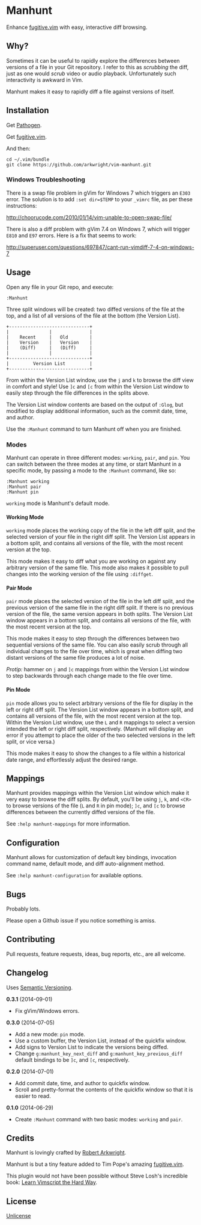 # Manhunt

Enhance [fugitive.vim](https://github.com/tpope/vim-fugitive) with easy,
interactive diff browsing.

## Why?

Sometimes it can be useful to rapidly explore the differences between versions
of a file in your Git repository. I refer to this as _scrubbing_ the diff,
just as one would _scrub_ video or audio playback. Unfortunately such
interactivity is awkward in Vim.

Manhunt makes it easy to rapidly diff a file against versions of itself.

## Installation

Get [Pathogen](https://github.com/tpope/vim-pathogen).

Get [fugitive.vim](https://github.com/tpope/vim-fugitive).

And then:

    cd ~/.vim/bundle
    git clone https://github.com/arkwright/vim-manhunt.git

### Windows Troubleshooting

There is a swap file problem in gVim for Windows 7 which triggers an `E303`
error. The solution is to add `:set dir=$TEMP` to your `_vimrc` file, as per
these instructions:

http://choorucode.com/2010/01/14/vim-unable-to-open-swap-file/

There is also a diff problem with gVim 7.4 on Windows 7, which will trigger
`E810` and `E97` errors. Here is a fix that seems to work:

http://superuser.com/questions/697847/cant-run-vimdiff-7-4-on-windows-7

## Usage

Open any file in your Git repo, and execute:

    :Manhunt

Three split windows will be created: two diffed versions of the file at the
top, and a list of all versions of the file at the bottom (the Version List).

    +------------------------------+
    |               |              |
    |    Recent     |   Old        |
    |    Version    |   Version    |
    |    (Diff)     |   (Diff)     |
    |               |              |
    +------------------------------+
    |         Version List         |
    +------------------------------+

From within the Version List window, use the `j` and `k` to browse the diff
view in comfort and style! Use `]c` and `[c` from within the Version List
window to easily step through the file differences in the splits above.

The Version List window contents are based on the output of `:Glog`, but
modified to display additional information, such as the commit date, time, and
author.

Use the `:Manhunt` command to turn Manhunt off when you are finished.

### Modes

Manhunt can operate in three different modes: `working`, `pair`, and `pin`.
You can switch between the three modes at any time, or start Manhunt in a
specific mode, by passing a mode to the `:Manhunt` command, like so:

    :Manhunt working
    :Manhunt pair
    :Manhunt pin

`working` mode is Manhunt's default mode.

#### Working Mode

`working` mode places the working copy of the file in the left diff split, and
the selected version of your file in the right diff split. The Version List
appears in a bottom split, and contains all versions of the file, with the
most recent version at the top.

This mode makes it easy to diff what you are working on against any arbitrary
version of the same file. This mode also makes it possible to pull changes
into the working version of the file using `:diffget`.

#### Pair Mode

`pair` mode places the selected version of the file in the left diff split,
and the previous version of the same file in the right diff split. If there is
no previous version of the file, the same version appears in both splits. The
Version List window appears in a bottom split, and contains all versions of
the file, with the most recent version at the top.

This mode makes it easy to step through the differences between two sequential
versions of the same file. You can also easily scrub through all individual
changes to the file over time, which is great when diffing two distant
versions of the same file produces a lot of noise.

_Protip:_ hammer on `j` and `]c` mappings from within the Version List window
to step backwards through each change made to the file over time.

#### Pin Mode

`pin` mode allows you to select arbitrary versions of the file for display in
the left or right diff split. The Version List window appears in a bottom
split, and contains all versions of the file, with the most recent version at
the top. Within the Version List window, use the `L` and `R` mappings to
select a version intended the left or right diff split, respectively. (Manhunt
will display an error if you attempt to place the older of the two selected
versions in the left split, or vice versa.)

This mode makes it easy to show the changes to a file within a historical
date range, and effortlessly adjust the desired range.

## Mappings

Manhunt provides mappings within the Version List window which make it very
easy to browse the diff splits. By default, you'll be using `j`, `k`, and
`<CR>` to browse versions of the file (`L` and `R` in pin mode); `]c`, and
`[c` to browse differences between the currently diffed versions of the file.

See `:help manhunt-mappings` for more information.

## Configuration

Manhunt allows for customization of default key bindings, invocation command
name, default mode, and diff auto-alignment method.

See `:help manhunt-configuration` for available options.

## Bugs

Probably lots.

Please open a Github issue if you notice something is amiss.

## Contributing

Pull requests, feature requests, ideas, bug reports, etc., are all welcome.

## Changelog

Uses [Semantic Versioning](http://semver.org/).

**0.3.1** (2014-09-01)

* Fix gVim/Windows errors.

**0.3.0** (2014-07-05)

* Add a new mode: `pin` mode.
* Use a custom buffer, the Version List, instead of the quickfix window.
* Add signs to Version List to indicate the versions being diffed.
* Change `g:manhunt_key_next_diff` and `g:manhunt_key_previous_diff` default
  bindings to be `]c`, and `[c`, respectively.

**0.2.0** (2014-07-01)

* Add commit date, time, and author to quickfix window.
* Scroll and pretty-format the contents of the quickfix window so that it is
  easier to read.

**0.1.0** (2014-06-29)

* Create `:Manhunt` command with two basic modes: `working` and `pair`.

## Credits

Manhunt is lovingly crafted by [Robert
Arkwright](https://github.com/arkwright).

Manhunt is but a tiny feature added to Tim Pope's amazing
[fugitive.vim](https://github.com/tpope/vim-fugitive).

This plugin would not have been possible without Steve Losh's incredible book:
[Learn Vimscript the Hard
Way](http://learnvimscriptthehardway.stevelosh.com/).

## License

[Unlicense](http://unlicense.org/)
